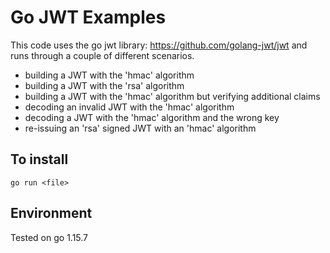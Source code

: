 # Go JWT Examples

This code uses the go jwt library: https://github.com/golang-jwt/jwt and runs through a couple of different scenarios.

* building a JWT with the 'hmac' algorithm
* building a JWT with the 'rsa' algorithm
* building a JWT with the 'hmac' algorithm but verifying additional claims
* decoding an invalid JWT with the 'hmac' algorithm
* decoding a JWT with the 'hmac' algorithm and the wrong key
* re-issuing an 'rsa' signed JWT with an 'hmac' algorithm

## To install

`go run <file>`

## Environment

Tested on go 1.15.7

